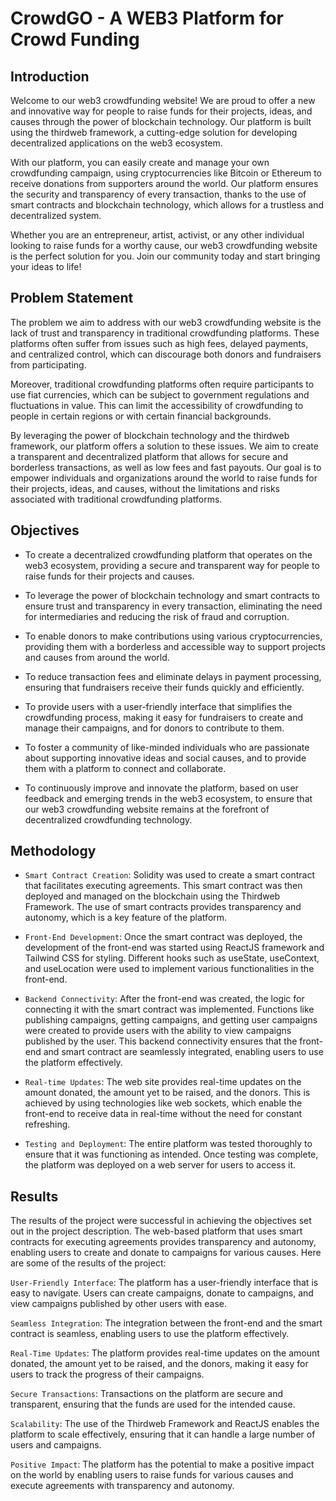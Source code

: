 # CrowdGO - A WEB3 Platform for Crowd Funding

## Introduction


Welcome to our web3 crowdfunding website! We are proud to offer a new and innovative way for people to raise funds for their projects, ideas, and causes through the power of blockchain technology. Our platform is built using the thirdweb framework, a cutting-edge solution for developing decentralized applications on the web3 ecosystem.

With our platform, you can easily create and manage your own crowdfunding campaign, using cryptocurrencies like Bitcoin or Ethereum to receive donations from supporters around the world. Our platform ensures the security and transparency of every transaction, thanks to the use of smart contracts and blockchain technology, which allows for a trustless and decentralized system.

Whether you are an entrepreneur, artist, activist, or any other individual looking to raise funds for a worthy cause, our web3 crowdfunding website is the perfect solution for you. Join our community today and start bringing your ideas to life!

## Problem Statement


The problem we aim to address with our web3 crowdfunding website is the lack of trust and transparency in traditional crowdfunding platforms. These platforms often suffer from issues such as high fees, delayed payments, and centralized control, which can discourage both donors and fundraisers from participating.

Moreover, traditional crowdfunding platforms often require participants to use fiat currencies, which can be subject to government regulations and fluctuations in value. This can limit the accessibility of crowdfunding to people in certain regions or with certain financial backgrounds.

By leveraging the power of blockchain technology and the thirdweb framework, our platform offers a solution to these issues. We aim to create a transparent and decentralized platform that allows for secure and borderless transactions, as well as low fees and fast payouts. Our goal is to empower individuals and organizations around the world to raise funds for their projects, ideas, and causes, without the limitations and risks associated with traditional crowdfunding platforms.


## Objectives


- To create a decentralized crowdfunding platform that operates on the web3 ecosystem, providing a secure and transparent way for people to raise funds for their projects and causes.

- To leverage the power of blockchain technology and smart contracts to ensure trust and transparency in every transaction, eliminating the need for intermediaries and reducing the risk of fraud and corruption.

- To enable donors to make contributions using various cryptocurrencies, providing them with a borderless and accessible way to support projects and causes from around the world.

- To reduce transaction fees and eliminate delays in payment processing, ensuring that fundraisers receive their funds quickly and efficiently.

- To provide users with a user-friendly interface that simplifies the crowdfunding process, making it easy for fundraisers to create and manage their campaigns, and for donors to contribute to them.

- To foster a community of like-minded individuals who are passionate about supporting innovative ideas and social causes, and to provide them with a platform to connect and collaborate.

- To continuously improve and innovate the platform, based on user feedback and emerging trends in the web3 ecosystem, to ensure that our web3 crowdfunding website remains at the forefront of decentralized crowdfunding technology.


## Methodology


- `Smart Contract Creation`: Solidity was used to create a smart contract that facilitates executing agreements. This smart contract was then deployed and managed on the blockchain using the Thirdweb Framework. The use of smart contracts provides transparency and autonomy, which is a key feature of the platform.

- `Front-End Development`: Once the smart contract was deployed, the development of the front-end was started using ReactJS framework and Tailwind CSS for styling. Different hooks such as useState, useContext, and useLocation were used to implement various functionalities in the front-end.

- `Backend Connectivity`: After the front-end was created, the logic for connecting it with the smart contract was implemented. Functions like publishing campaigns, getting campaigns, and getting user campaigns were created to provide users with the ability to view campaigns published by the user. This backend connectivity ensures that the front-end and smart contract are seamlessly integrated, enabling users to use the platform effectively.

- `Real-time Updates`: The web site provides real-time updates on the amount donated, the amount yet to be raised, and the donors. This is achieved by using technologies like web sockets, which enable the front-end to receive data in real-time without the need for constant refreshing.

- `Testing and Deployment`: The entire platform was tested thoroughly to ensure that it was functioning as intended. Once testing was complete, the platform was deployed on a web server for users to access it.


## Results

The results of the project were successful in achieving the objectives set out in the project description. The web-based platform that uses smart contracts for executing agreements provides transparency and autonomy, enabling users to create and donate to campaigns for various causes. Here are some of the results of the project:

`User-Friendly Interface`: The platform has a user-friendly interface that is easy to navigate. Users can create campaigns, donate to campaigns, and view campaigns published by other users with ease.

`Seamless Integration`: The integration between the front-end and the smart contract is seamless, enabling users to use the platform effectively.

`Real-Time Updates`: The platform provides real-time updates on the amount donated, the amount yet to be raised, and the donors, making it easy for users to track the progress of their campaigns.

`Secure Transactions`: Transactions on the platform are secure and transparent, ensuring that the funds are used for the intended cause.

`Scalability`: The use of the Thirdweb Framework and ReactJS enables the platform to scale effectively, ensuring that it can handle a large number of users and campaigns.

`Positive Impact`: The platform has the potential to make a positive impact on the world by enabling users to raise funds for various causes and execute agreements with transparency and autonomy.


